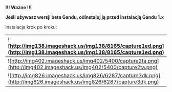 **!!! Ważne !!!**

**Jeśli używasz wersji beta Gandu, odinstaluj ją przed instalacją Gandu 1.x**

Instalacja krok po kroku:

|![http://img138.imageshack.us/img138/8165/capture1ed.png](http://img138.imageshack.us/img138/8165/capture1ed.png)|
|:----------------------------------------------------------------------------------------------------------------|
|![http://img402.imageshack.us/img402/5400/capture2ta.png](http://img402.imageshack.us/img402/5400/capture2ta.png)|
|![http://img826.imageshack.us/img826/6287/capture3dk.png](http://img826.imageshack.us/img826/6287/capture3dk.png)|